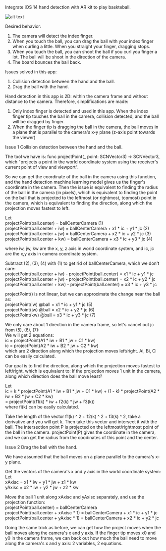 Integrate iOS 14 hand detection with AR kit to play baskteball.

![alt text](https://github.com/mifanbing/Tipy/blob/master/picture2.png)

Desired behavior:
1. The camera will detect the index finger. 
2. When you touch the ball, you can drag the ball with your index finger when curling a little. When you straight your finger, dragging stops.
3. When you touch the ball, you can shoot the ball if you curl you finger a lot. The ball will be shoot in the direction of the camera.
4. The board bounces the ball back.

Issues solved in this app:
1. Collision detection between the hand and the ball.
2. Drag the ball with the hand.

Hand detection in this app is 2D: within the camera frame and without distance to the camera. Therefore, simplifications are made:
1. Only index finger is detected and used in this app. When the index finger tip touches the ball in the camera, collision detected, and the ball will be dragged by finger. 
2. When the finger tip is dragging the ball in the camera, the ball moves in a plane that is parallel to the camera's x-y plane (z-axis point towards the viewer)


Issue 1 Collision detection between the hand and the ball.

The tool we have is: 
func projectPoint(_ point: SCNVector3) -> SCNVector3, which "projects a point in the world coordinate system using the receiver's current point of view and viewport".

So we can get the coordinate of the ball in the camera using this function, and the hand detection machine learning model gives us the finger's coordinate in the camera. Then the issue is equivalent to finding the radius of the ball in the camera (in pixels), which is equivalent to finding the point on the ball that is projected to the leftmost (or rightmost, topmost) point in the camera, which is equivalent to finding the direction, along which the projection moves fastest to left.

Let\
projectPoint(ball.center) = ballCenterCamera (1)\
projectPoint(ball.center + iw) = ballCenterCamera + x1 * ic + y1 * jc (2)\
projectPoint(ball.center + jw) = ballCenterCamera + x2 * ic + y2 * jc (3)\
projectPoint(ball.center + kw) = ballCenterCamera + x3 * ic + y3 * jc (4)

where iw, jw, kw are the x, y, z axis in world coordinate system, and ic, jc are the x,y axis in camera coordinate system.

Subtract (2), (3), (4) with (1) to get rid of ballCenterCamera, which we don't care:\
projectPoint(ball.center + iw) - projectPoint(ball.center) =  x1 * ic + y1 * jc \
projectPoint(ball.center + jw) - projectPoint(ball.center) =  x2 * ic + y2 * jc \
projectPoint(ball.center + kw) - projectPoint(ball.center) =  x3 * ic + y3 * jc 

projectPoint() is not linear, but we can approximate the change near the ball as: \
projectPoint(iw) @ball =  x1 * ic + y1 * jc (5)\
projectPoint(jw) @ball =  x2 * ic + y2 * jc (6)\
projectPoint(kw) @ball =  x3 * ic + y3 * jc (7)

We only care about 1 direction in the camera frame, so let's cancel out jc from (5), (6), (7):\
We will get 2 equations:\
ic = projectPoint(A1 * iw + B1 * jw + C1 * kw) \
ic = projectPoint(A2 * iw + B2 * jw + C2 * kw) \
which are 2 direction along which the projection moves left/right. Ai, Bi, Ci can be easily calculated.

Our goal is to find the direction, along which the projection moves fastest to left/right, which is equivalent to:
If the projection moves 1 unit in the camera, along which direction does the ball move least?

Let \
ic = k * projectPoint(A1 * iw + B1 * jw + C1 * kw) + (1 - k) * projectPoint(A2 * iw + B2 * jw + C2 * kw) \
   =  projectPoint(f1(k) * iw + f2(k) * jw + f3(k))\
where fi(k) can be easily calculated.

Take the length of the vector f1(k) ^ 2 + f2(k) ^ 2 + f3(k) ^ 2, take a derivative and you will get k.
Then take this vector and intersect it with the ball. The intersection point P is projected on the leftmost/rightmost point of the ball in the camera. projectPoint(P) gives the coordinate in the camera, and we can get the radius from the coodinates of this point and the center.

Issue 2 Drag the ball with the hand.

We have assumed that the ball moves on a plane parallel to the camera's x-y plane.

Get the vectors of the camera's x and y axis in the world coordinate system:\
Let\
xAxisc = x1 * iw + y1 * jw + z1 * kw\
yAxisc = x2 * iw + y2 * jw + z2 * kw

Move the ball 1 unit along xAxisc and yAxisc separately, and use the projection function:\
projectPoint(ball.center) = ballCenterCamera\
projectPoint(ball.center + xAxisc * 1) = ballCenterCamera + x1 * ic + y1 * jc\
projectPoint(ball.center + yAxisc * 1) = ballCenterCamera + x2 * ic + y2 * jc

Doing the same trick as before, we can get how the project moves when the ball moves along the camera's x and y axis.
If the finger tip moves x0 and y0 in the camera frame, we can back out how much the ball need to move along the camera's x and y axis: 2 variables, 2 equations.
